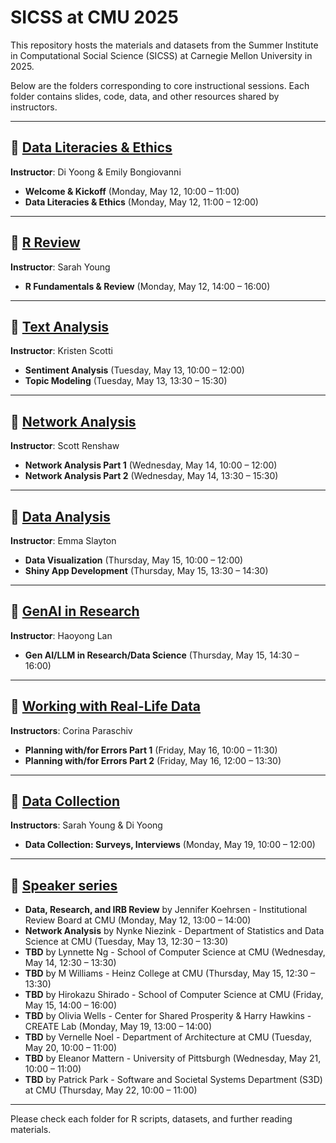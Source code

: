 # SICSS at CMU 2025

This repository hosts the materials and datasets from the Summer Institute in Computational Social Science (SICSS) at Carnegie Mellon University in 2025.

Below are the folders corresponding to core instructional sessions. Each folder contains slides, code, data, and other resources shared by instructors.

---

## 📂 [Data Literacies & Ethics](https://github.com/sicss-cmu/2025-materials/tree/main/Data%20Literacies%20%26%20Ethics)
**Instructor**: Di Yoong & Emily Bongiovanni

- **Welcome & Kickoff** (Monday, May 12, 10:00 – 11:00)
- **Data Literacies & Ethics** (Monday, May 12, 11:00 – 12:00)

---

## 📂 [R Review](https://github.com/sicss-cmu/2025-materials/tree/main/R%20Review) 
**Instructor**: Sarah Young

- **R Fundamentals & Review** (Monday, May 12, 14:00 – 16:00)

---

## 📂 [Text Analysis](https://github.com/sicss-cmu/2025-materials/tree/main/Text%20Analysis)  
**Instructor**: Kristen Scotti

- **Sentiment Analysis** (Tuesday, May 13, 10:00 – 12:00)  
- **Topic Modeling** (Tuesday, May 13, 13:30 – 15:30)  

---

## 📂 [Network Analysis](https://github.com/sicss-cmu/2025-materials/tree/main/Network%20Analysis)  
**Instructor**: Scott Renshaw

- **Network Analysis Part 1** (Wednesday, May 14, 10:00 – 12:00)
- **Network Analysis Part 2** (Wednesday, May 14, 13:30 – 15:30)

---

## 📂 [Data Analysis](https://github.com/sicss-cmu/2025-materials/tree/main/Data%20Analysis)  
**Instructor**: Emma Slayton

- **Data Visualization** (Thursday, May 15, 10:00 – 12:00)  
- **Shiny App Development** (Thursday, May 15, 13:30 – 14:30)

---

## 📂 [GenAI in Research](https://github.com/sicss-cmu/2025-materials/tree/main/GenAI%20in%20Research)  
**Instructor**: Haoyong Lan

- **Gen AI/LLM in Research/Data Science** (Thursday, May 15, 14:30 – 16:00)  
 
---

## 📂 [Working with Real-Life Data](https://github.com/sicss-cmu/2025-materials/tree/main/Working%20with%20Real%20Life%20Data)  
**Instructors**: Corina Paraschiv

- **Planning with/for Errors Part 1** (Friday, May 16, 10:00 – 11:30) 
- **Planning with/for Errors Part 2** (Friday, May 16, 12:00 – 13:30) 

---

## 📂 [Data Collection](https://github.com/sicss-cmu/2025-materials/tree/main/Data%20Collection) 
**Instructors**: Sarah Young & Di Yoong

- **Data Collection: Surveys, Interviews** (Monday, May 19, 10:00 – 12:00) 

---

## 📂 [Speaker series](https://github.com/sicss-cmu/2025-materials/tree/main/Speakers%20series)

- **Data, Research, and IRB Review** by Jennifer Koehrsen - Institutional Review Board at CMU  (Monday, May 12, 13:00 – 14:00) 
- **Network Analysis** by Nynke Niezink - Department of Statistics and Data Science at CMU (Tuesday, May 13, 12:30 – 13:30) 
- **TBD** by Lynnette Ng - School of Computer Science at CMU (Wednesday, May 14, 12:30 – 13:30) 
- **TBD** by M Williams - Heinz College at CMU (Thursday, May 15, 12:30 – 13:30) 
- **TBD** by Hirokazu Shirado - School of Computer Science at CMU (Friday, May 15, 14:00 – 16:00) 
- **TBD** by Olivia Wells - Center for Shared Prosperity & Harry Hawkins - CREATE Lab (Monday, May 19, 13:00 – 14:00)
- **TBD** by Vernelle Noel - Department of Architecture at CMU (Tuesday, May 20, 10:00 – 11:00) 
- **TBD** by Eleanor Mattern - University of Pittsburgh (Wednesday, May 21, 10:00 – 11:00) 
- **TBD** by Patrick Park - Software and Societal Systems Department (S3D) at CMU (Thursday, May 22, 10:00 – 11:00) 

---

Please check each folder for R scripts, datasets, and further reading materials.

